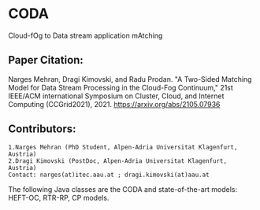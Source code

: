 # CODA
Cloud-fOg to Data stream application mAtching

## Paper Citation:
Narges Mehran, Dragi Kimovski, and Radu Prodan. "A Two-Sided Matching Model for Data Stream Processing in the Cloud-Fog Continuum," 21st IEEE/ACM international Symposium on Cluster, Cloud, and Internet Computing (CCGrid2021), 2021.
https://arxiv.org/abs/2105.07936


## Contributors:
	1.Narges Mehran (PhD Student, Alpen-Adria Universitat Klagenfurt, Austria)
	2.Dragi Kimovski (PostDoc, Alpen-Adria Universitat Klagenfurt, Austria)
	Contact: narges(at)itec.aau.at ; dragi.kimovski(at)aau.at


The following Java classes are the CODA and state-of-the-art models:
HEFT-OC, RTR-RP, CP models.

